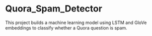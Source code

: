 # Quora_Spam_Detector
This project builds a machine learning model using LSTM and GloVe embeddings to classify whether a Quora question is spam.
